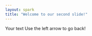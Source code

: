 ```yaml
---
layout: spark
title: "Welcome to our second slide!"
---
```

Your text
Use the left arrow to go back!
